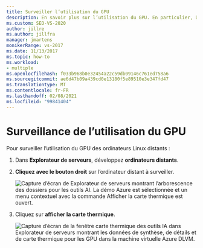 ```yaml
---
title: Surveiller l’utilisation du GPU
description: En savoir plus sur l’utilisation du GPU. En particulier, Découvrez comment surveiller l’utilisation du GPU des machines Linux distantes.
ms.custom: SEO-VS-2020
author: jillre
ms.author: jillfra
manager: jmartens
monikerRange: vs-2017
ms.date: 11/13/2017
ms.topic: how-to
ms.workload:
- multiple
ms.openlocfilehash: f033b968b0e32454a22c59db09146c761ed758a6
ms.sourcegitcommit: ae6d47b09a439cd0e13180f5e89510e3e347fd47
ms.translationtype: MT
ms.contentlocale: fr-FR
ms.lasthandoff: 02/08/2021
ms.locfileid: "99841404"
---
```

# <a name="monitoring-gpu-utilization"></a>Surveillance de l’utilisation du GPU

Pour surveiller l’utilisation du GPU des ordinateurs Linux distants :

1. Dans **Explorateur de serveurs**, développez **ordinateurs distants**.
2. **Cliquez avec le bouton droit** sur l’ordinateur distant à surveiller.

    ![Capture d’écran de Explorateur de serveurs montrant l’arborescence des dossiers pour les outils AI. La démo Azure est sélectionnée et un menu contextuel avec la commande Afficher la carte thermique est ouvert.](media/monitor-gpu/gpu-heatmap-0.png)

3. Cliquez sur **afficher la carte thermique**.

    ![Capture d’écran de la fenêtre carte thermique des outils IA dans Explorateur de serveurs montrant les données de synthèse, de détails et de carte thermique pour les GPU dans la machine virtuelle Azure DLVM.](media/monitor-gpu/heatmap.png)
